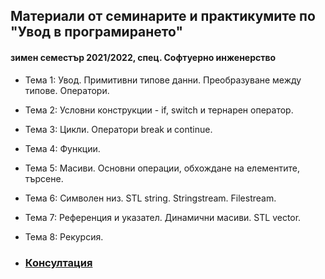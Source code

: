 ## Материали от семинарите и практикумите по "Увод в програмирането"
#### зимен семестър 2021/2022, спец. Софтуерно инженерство

- Тема 1: Увод. Примитивни типове данни. Преобразуване между типове. Оператори.
- Тема 2: Условни конструкции - if, switch и тернарен оператор.
- Тема 3: Цикли. Оператори break и continue.
- Тема 4: Функции.
- Тема 5: Масиви. Основни операции, обхождане на елементите, търсене.
- Тема 6: Символен низ. STL string. Stringstream. Filestream.
- Тема 7: Референция и указател. Динамични масиви. STL vector.
- Тема 8: Рекурсия.

- ### [Консултация](https://github.com/Justsvetoslavov/Introduction_to_programming_FMI-2021-2022/tree/main/Consultation)
